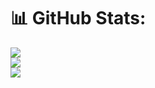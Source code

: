 # 📊 GitHub Stats:
![](https://github-readme-stats.vercel.app/api?username=DragonGrey&theme=dracula&hide_border=false&include_all_commits=false&count_private=false)<br/>
![](https://github-readme-streak-stats.herokuapp.com/?user=DragonGrey&theme=dracula&hide_border=false)<br/>
![](https://github-readme-stats.vercel.app/api/top-langs/?username=DragonGrey&theme=dracula&hide_border=false&include_all_commits=false&count_private=false&layout=compact)

<!-- Proudly created with GPRM ( https://gprm.itsvg.in ) -->